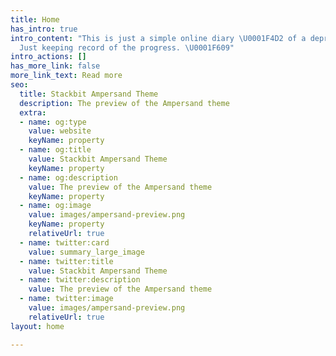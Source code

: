 ```yaml
---
title: Home
has_intro: true
intro_content: "This is just a simple online diary \U0001F4D2 of a depressed overthinker.
  Just keeping record of the progress. \U0001F609"
intro_actions: []
has_more_link: false
more_link_text: Read more
seo:
  title: Stackbit Ampersand Theme
  description: The preview of the Ampersand theme
  extra:
  - name: og:type
    value: website
    keyName: property
  - name: og:title
    value: Stackbit Ampersand Theme
    keyName: property
  - name: og:description
    value: The preview of the Ampersand theme
    keyName: property
  - name: og:image
    value: images/ampersand-preview.png
    keyName: property
    relativeUrl: true
  - name: twitter:card
    value: summary_large_image
  - name: twitter:title
    value: Stackbit Ampersand Theme
  - name: twitter:description
    value: The preview of the Ampersand theme
  - name: twitter:image
    value: images/ampersand-preview.png
    relativeUrl: true
layout: home

---
```

